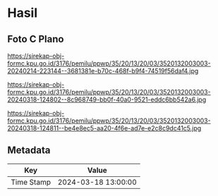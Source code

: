 # Hasil

## Foto C Plano

https://sirekap-obj-formc.kpu.go.id/3176/pemilu/ppwp/35/20/13/20/03/3520132003003-20240214-223144--3681381e-b70c-468f-b9f4-74519f56daf4.jpg

https://sirekap-obj-formc.kpu.go.id/3176/pemilu/ppwp/35/20/13/20/03/3520132003003-20240318-124802--8c968749-bb0f-40a0-9521-eddc6bb542a6.jpg

https://sirekap-obj-formc.kpu.go.id/3176/pemilu/ppwp/35/20/13/20/03/3520132003003-20240318-124811--be4e8ec5-aa20-4f6e-ad7e-e2c8c9dc41c5.jpg


## Metadata

| Key        | Value               |
| ---------- | ------------------- |
| Time Stamp | 2024-03-18 13:00:00 |



